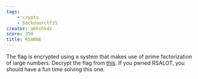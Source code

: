```yaml
---
tags:
    - crypto
    - backdoorctf15
creator: abhshkdz
score: 350
title: RSANNE
---
```

The flag is encrypted using a system that makes use of prime factorization of large numbers. Decrypt the flag from [this](http://hack.bckdr.in/RSANNE/RSANNE.tar.gz). If you pwned RSALOT, you should have a fun time solving this one.